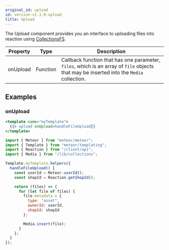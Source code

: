 ```yaml
---
original_id: upload
id: version-v1.1.0-upload
title: Upload
---
```

    
The Upload component provides you an interface to uploading files into reaction using [CollectionsFS](https://github.com/CollectionFS/Meteor-CollectionFS).

| Property | Type     | Description                                                                                                                              |
| -------- | -------- | ---------------------------------------------------------------------------------------------------------------------------------------- |
| onUpload | Function | Callback function that has one parameter, `files`, which is an array of `file` objects that may be inserted into the `Media` collection. |

## Examples

### onUpload

```handlebars
<template name="myTemplate">
  {{> upload onUpload=handleFileUpload}}
</template>
```

```js
import { Meteor } from "meteor/meteor";
import { Template } from "meteor/templating";
import { Reaction } from "/client/api";
import { Media } from "/lib/collections";

Template.myTemplate.helpers({
  handleFileUpload() {
    const userId = Meteor.userId();
    const shopId = Reaction.getShopId();

    return (files) => {
      for (let file of files) {
        file.metadata = {
          type: "asset",
          ownerId: userId,
          shopId: shopId
        };

        Media.insert(file);
      }
    };
  }
});
```
